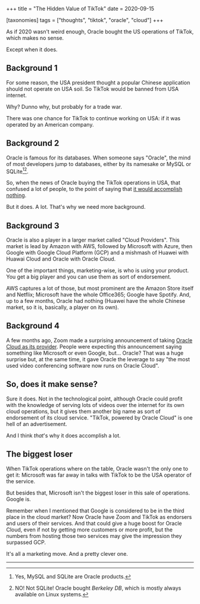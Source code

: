 +++
title = "The Hidden Value of TikTok"
date = 2020-09-15

[taxonomies]
tags = ["thoughts", "tiktok", "oracle", "cloud"]
+++

As if 2020 wasn't weird enough, Oracle bought the US operations of TikTok,
which makes no sense.

Except when it does.

<!-- more -->

## Background 1

For some reason, the USA president thought a popular Chinese application
should not operate on USA soil. So TikTok would be banned from USA internet.

Why? Dunno why, but probably for a trade war.

There was one chance for TikTok to continue working on USA: if it was operated
by an American company.

## Background 2

Oracle is famous for its databases. When someone says "Oracle", the mind of
most developers jump to databases, either by its namesake or MySQL or
SQLite[^1][^2].

So, when the news of Oracle buying the TikTok operations in USA, that confused
a lot of people, to the point of saying that [it would accomplish
nothing](https://www.theverge.com/2020/9/14/21436035/tiktok-oracle-deal-bytedance-president-trump-safety).

But it does. A lot. That's why we need more background.
 
## Background 3

Oracle is also a player in a larger market called "Cloud Providers". This
market is lead by Amazon with AWS, followed by Microsoft with Azure, then
Google with Google Cloud Platform (GCP) and a mishmash of Huawei with Huawai
Cloud and Oracle with Oracle Cloud.

One of the important things, marketing-wise, is who is using your product. You
get a big player and you can use them as sort of endorsement.

AWS captures a lot of those, but most prominent are the Amazon Store itself
and Netflix; Microsoft have the whole Office365; Google have Spotify. And, up
to a few months, Oracle had nothing (Huawei have the whole Chinese market, so
it is, basically, a player on its own).

## Background 4

A few months ago, Zoom made a surprising announcement of taking [Oracle Cloud
as its provider](https://www.reuters.com/article/us-oracle-zoom-video-commn-idUSKCN22A1R9).
People were expecting this announcement saying something like Microsoft or
even Google, but... Oracle? That was a huge surprise but, at the same time, it
gave Oracle the leverage to say "the most used video conferencing software now
runs on Oracle Cloud".

## So, does it make sense?

Sure it does. Not in the technological point, although Oracle could profit
with the knowledge of serving lots of videos over the internet for its own
cloud operations, but it gives them another big name as sort of endorsement of
its cloud service. "TikTok, powered by Oracle Cloud" is one hell of an
advertisement.

And I think *that*'s why it does accomplish a lot.

## The biggest loser

When TikTok operations where on the table, Oracle wasn't the only one to get
it: Microsoft was far away in talks with TikTok to be the USA operator of the
service.

But besides that, Microsoft isn't the biggest loser in this sale of
operations. Google is.

Remember when I mentioned that Google is considered to be in the third place
in the cloud market? Now Oracle have Zoom and TikTok as endorsers and users of
their services. And that could give a huge boost for Oracle Cloud, even if not
by getting more customers or more profit, but the numbers from hosting those
two services may give the impression they surpassed GCP.

It's all a marketing move. And a pretty clever one.

---

[^1]: Yes, MySQL and SQLite are Oracle products.

[^2]: NO! Not SQLite! Oracle bought *Berkeley DB*, which is mostly always
  available on Linux systems.
